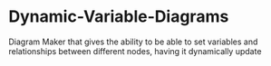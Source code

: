 # Dynamic-Variable-Diagrams
Diagram Maker that gives the ability to be able to set variables and relationships between different nodes, having it dynamically update
